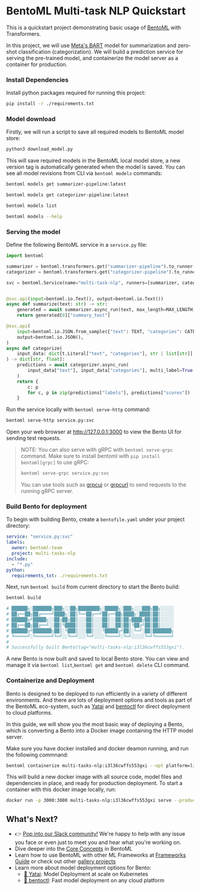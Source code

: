 # BentoML Multi-task NLP Quickstart

This is a quickstart project demonstrating basic usage of
[BentoML](https://github.com/bentoml) with Transformers.

In this project, we will use
[Meta's BART](https://huggingface.co/sshleifer/distilbart-cnn-12-6) model for
summarization and zero-shot classification (categorization). We will build a
prediction service for serving the pre-trained model, and containerize the model
server as a container for production.

### Install Dependencies

Install python packages required for running this project:

```bash
pip install -r ./requirements.txt
```

### Model download

Firstly, we will run a script to save all required models to BentoML model
store:

```bash
python3 download_model.py
```

This will save required models in the BentoML local model store, a new version
tag is automatically generated when the model is saved. You can see all model
revisions from CLI via `bentoml models` commands:

```bash
bentoml models get summarizer-pipeline:latest

bentoml models get categorizer-pipeline:latest

bentoml models list

bentoml models --help
```

### Serving the model

Define the following BentoML service in a `service.py` file:

```python
import bentoml

summarizer = bentoml.transformers.get("summarizer-pipeline").to_runner()
categorizer = bentoml.transformers.get("categorizer-pipeline").to_runner()

svc = bentoml.Service(name="multi-task-nlp", runners=[summarizer, categorizer])


@svc.api(input=bentoml.io.Text(), output=bentoml.io.Text())
async def summarize(text: str) -> str:
    generated = await summarizer.async_run(text, max_length=MAX_LENGTH)
    return generated[0]["summary_text"]

@svc.api(
    input=bentoml.io.JSON.from_sample({"text": TEXT, "categories": CATEGORIES}),
    output=bentoml.io.JSON(),
)
async def categorize(
    input_data: dict[t.Literal["text", "categories"], str | list[str]]
) -> dict[str, float]:
    predictions = await categorizer.async_run(
        input_data["text"], input_data["categories"], multi_label=True
    )
    return {
        c: p
        for c, p in zip(predictions["labels"], predictions["scores"])
    }
```

Run the service locally with `bentoml serve-http` command:

```bash
bentoml serve-http service.py:svc
```

Open your web browser at http://127.0.0.1:3000 to view the Bento UI for sending
test requests.

> NOTE: You can also serve with gRPC with `bentoml serve-grpc` command. Make
> sure to install bentoml with `pip install bentoml[grpc]` to use gRPC:
>
> ```bash
> bentoml serve-grpc service.py:svc
> ```
>
> You can use tools such as [grpcui](https://github.com/fullstorydev/grpcui) or
> [grpcurl](https://github.com/fullstorydev/grpcurl) to send requests to the
> running gRPC server.

### Build Bento for deployment

To begin with building Bento, create a `bentofile.yaml` under your project
directory:

```yaml
service: "service.py:svc"
labels:
  owner: bentoml-team
  project: multi-tasks-nlp
include:
  - "*.py"
python:
  requirements_txt: ./requirements.txt
```

Next, run `bentoml build` from current directory to start the Bento build:

```bash
bentoml build

# ██████╗░███████╗███╗░░██╗████████╗░█████╗░███╗░░░███╗██╗░░░░░
# ██╔══██╗██╔════╝████╗░██║╚══██╔══╝██╔══██╗████╗░████║██║░░░░░
# ██████╦╝█████╗░░██╔██╗██║░░░██║░░░██║░░██║██╔████╔██║██║░░░░░
# ██╔══██╗██╔══╝░░██║╚████║░░░██║░░░██║░░██║██║╚██╔╝██║██║░░░░░
# ██████╦╝███████╗██║░╚███║░░░██║░░░╚█████╔╝██║░╚═╝░██║███████╗
# ╚═════╝░╚══════╝╚═╝░░╚══╝░░░╚═╝░░░░╚════╝░╚═╝░░░░░╚═╝╚══════╝
#
# Successfully built Bento(tag="multi-tasks-nlp:i3l36cwffs553gxi").
```

A new Bento is now built and saved to local Bento store. You can view and manage
it via `bentoml list`,`bentoml get` and `bentoml delete` CLI command.

### Containerize and Deployment

Bento is designed to be deployed to run efficiently in a variety of different
environments. And there are lots of deployment options and tools as part of the
BentoML eco-system, such as [Yatai](https://github.com/bentoml/Yatai) and
[bentoctl](https://github.com/bentoml/bentoctl) for direct deployment to cloud
platforms.

In this guide, we will show you the most basic way of deploying a Bento, which
is converting a Bento into a Docker image containing the HTTP model server.

Make sure you have docker installed and docker deamon running, and run the
following commnand:

```bash
bentoml containerize multi-tasks-nlp:i3l36cwffs553gxi --opt platform=linux/amd64
```

This will build a new docker image with all source code, model files and
dependencies in place, and ready for production deployment. To start a container
with this docker image locally, run:

```bash
docker run -p 3000:3000 multi-tasks-nlp:i3l36cwffs553gxi serve --production
```

## What's Next?

- 👉 [Pop into our Slack community!](https://l.linklyhq.com/l/ktO8) We're happy
  to help with any issue you face or even just to meet you and hear what you're
  working on.
- Dive deeper into the
  [Core Concepts](https://docs.bentoml.org/en/latest/concepts/index.html) in
  BentoML
- Learn how to use BentoML with other ML Frameworks at
  [Frameworks Guide](https://docs.bentoml.org/en/latest/frameworks/index.html)
  or check out other
  [gallery projects](https://github.com/bentoml/BentoML/tree/main/examples)
- Learn more about model deployment options for Bento:
  - [🦄️ Yatai](https://github.com/bentoml/Yatai): Model Deployment at scale on
    Kubernetes
  - [🚀 bentoctl](https://github.com/bentoml/bentoctl): Fast model deployment on
    any cloud platform
